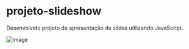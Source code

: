 # projeto-slideshow
Desenvolvido projeto de apresentação de slides utilizando JavaScript.

![image](https://user-images.githubusercontent.com/89497859/148074972-bd84af9c-ed3e-4e23-92cc-14e2bc769048.png)
